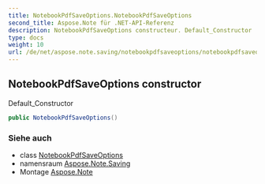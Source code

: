 ```yaml
---
title: NotebookPdfSaveOptions.NotebookPdfSaveOptions
second_title: Aspose.Note für .NET-API-Referenz
description: NotebookPdfSaveOptions constructeur. Default_Constructor
type: docs
weight: 10
url: /de/net/aspose.note.saving/notebookpdfsaveoptions/notebookpdfsaveoptions/
---
```

## NotebookPdfSaveOptions constructor

Default_Constructor

```csharp
public NotebookPdfSaveOptions()
```

### Siehe auch

* class [NotebookPdfSaveOptions](../)
* namensraum [Aspose.Note.Saving](../../notebookpdfsaveoptions/)
* Montage [Aspose.Note](../../../)


